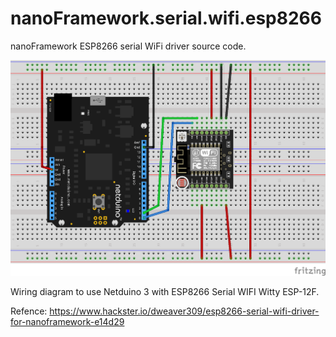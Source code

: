 # nanoFramework.serial.wifi.esp8266
nanoFramework ESP8266 serial WiFi driver source code.

![Screenshot](https://github.com/Dweaver309/nanoFramework.serial.wifi.esp8266/blob/master/ESP8266.png)

Wiring diagram to use Netduino 3 with ESP8266 Serial WIFI Witty ESP-12F. 

Refence: https://www.hackster.io/dweaver309/esp8266-serial-wifi-driver-for-nanoframework-e14d29
